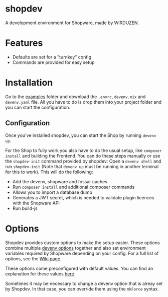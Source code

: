 # shopdev

A development environment for Shopware, made by WIRDUZEN.

# Features

- Defaults are set for a "turnkey" config
- Commands are provided for easy setup

# Installation

Go to the [examples](https://github.com/wirduzen/shopdev/tree/main/examples) folder and download the `.envrc`, `devenv.nix` and `devenv.yaml` file. All you have to do is drop them into your project folder and you can start the configuration.

## Configuration

Once you've installed shopdev, you can start the Shop by running `devenv up`.

For the Shop to fully work you also have to do the usual setup, like `composer install` and building the Frontend. You can do these steps manually or use the `shopdev-init` command provided by shopdev: Open a `devenv shell` and run `shopdev-init` (Note that `devenv up` must be running in another terminal for this to work). This will do the following:

- Add the devenv, shopware and fossar caches
- Run `composer install` and additional composer commands
- Allows you to import a database dump
- Generates a JWT secret, which is needed to validate plugin licences with the Shopware API
- Run build-js

# Options

Shopdev provides custom options to make the setup easier. These options combine multiple [devenv options](https://devenv.sh/reference/options/) together and also set environment variables required by Shopware depending on your config. For a full list of options, see the [Wiki page](https://github.com/wirduzen/shopdev/wiki/Options).

These options come preconfigured with default values. You can find an explanation for these values [here](https://github.com/wirduzen/shopdev/wiki/Default-Settings). 

Sometimes it may be necessary to change a devenv option that is alreay set by Shopdev. In that case, you can override them using the `mkForce` syntax.
